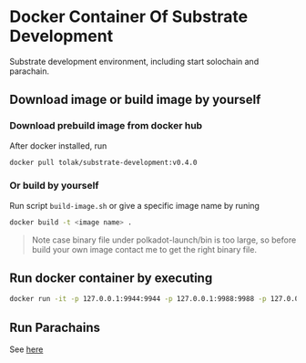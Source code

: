 # Docker Container Of Substrate Development

Substrate development environment, including start solochain and parachain.

## Download image or build image by yourself

### Download prebuild image from docker hub

After docker installed, run

```sh
docker pull tolak/substrate-development:v0.4.0
```
### Or build by yourself

Run script ```build-image.sh``` or give a specific image name by runing

```sh
docker build -t <image name> .
```

> Note case binary file under polkadot-launch/bin is too large, so before build your own image contact me to get the right binary file.

## Run docker container by executing

```sh
docker run -it -p 127.0.0.1:9944:9944 -p 127.0.0.1:9988:9988 -p 127.0.0.1:9999:9999 --name substrate tolak/substrate-development:v0.4.0
```

## Run Parachains

See [here](./run-parachains.md)
